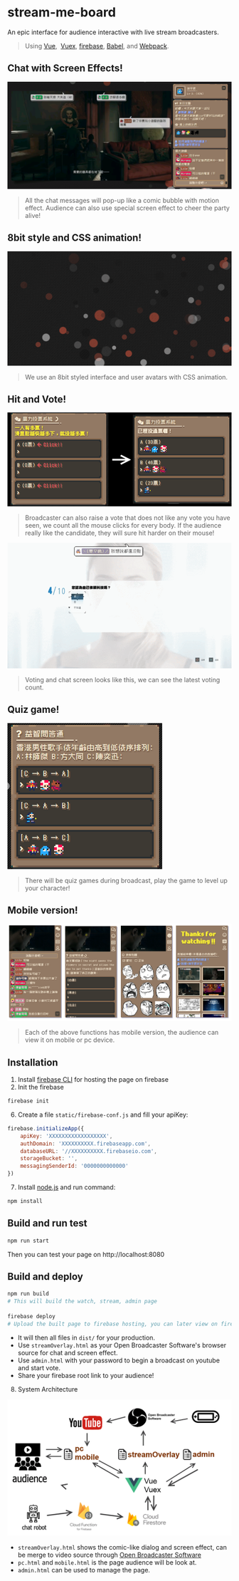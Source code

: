 # stream-me-board 

An epic interface for audience interactive with live stream broadcasters.
> Using [Vue](https://github.com/vuejs/vue),  [Vuex](https://github.com/vuejs/vuex),  [firebase](firebase.google.com), [Babel](http://babeljs.io/), and [Webpack](https://webpack.js.org/).

## Chat with Screen Effects!

<img src="doc/images/ScreenshotWatch.png?raw=true">

> All the chat messages will pop-up like a comic bubble with motion effect.
> Audience can also use special screen effect to cheer the party alive!

## 8bit style and CSS animation!

<img src="doc/images/AnimateEffect.gif?raw=true">

> We use an 8bit styled interface and user avatars with CSS animation.

## Hit and Vote!

<img src="doc/images/VoteOnWatch.png?raw=true">

> Broadcaster can also raise a vote that does not like any vote you have seen, we count all the mouse clicks for every body.
> If the audience really like the candidate, they will sure hit harder on their mouse!

<img src="doc/images/VoteOverlay.gif?raw=true">

> Voting and chat screen looks like this, we can see the latest voting count.

## Quiz game!

<img src="doc/images/Quiz.png?raw=true">

> There will be quiz games during broadcast, play the game to level up your character!

## Mobile version!

<img src="doc/images/Mobile.png?raw=true">

> Each of the above functions has mobile version, the audience can view it on mobile or pc device.

## Installation

1. Install [firebase CLI](https://firebase.google.com/docs/hosting/quickstart) for hosting the page on firebase
2. Init the firebase

```sh
firebase init
```

6. Create a file `static/firebase-conf.js` and fill your apiKey:

```javascript
firebase.initializeApp({
	apiKey: 'XXXXXXXXXXXXXXXXXX',
	authDomain: 'XXXXXXXXXX.firebaseapp.com',
	databaseURL: '//XXXXXXXXXX.firebaseio.com',
	storageBucket: '',
	messagingSenderId: '0000000000000'
})
```

7. Install [node.js](https://nodejs.org/) and run command:

```sh
npm install
```

## Build and run test
```sh
npm run start
```
Then you can test your page on http://localhost:8080

## Build and deploy

```sh
npm run build
# This will build the watch, stream, admin page

firebase deploy
# Upload the built page to firebase hosting, you can later view on firebase
```

* It will then all files in `dist/` for your production.
* Use `streamOverlay.html` as your Open Broadcaster Software's browser source for chat and screen effect.
* Use `admin.html` with your password to begin a broadcast on youtube and start vote.
* Share your firebase root link to your audience!

8. System Architecture

<img src="doc/images/SystemArchitecture.png?raw=true">

* `streamOverlay.html` shows the comic-like dialog and screen effect, can be merge to video source through [Open Broadcaster Software](https://obsproject.com/)
* `pc.html` and `mobile.html` is the page audience will be look at.
* `admin.html` can be used to manage the page.
